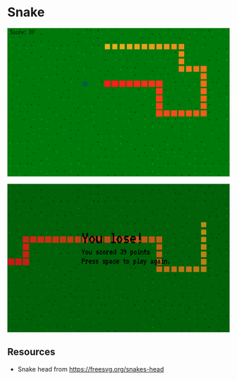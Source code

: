 # Snake

![Snake](snake.png)

![You lose](end.png)

## Resources

* Snake head from https://freesvg.org/snakes-head
